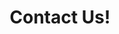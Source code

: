 ---
templateKey: 'contact-page'
path: /contact
title: Contact Us!
location: Christchurch, NZ
contacts: 
  - name: Daniel
    phoneNumber: +64 212 259968
    email: daniel@majesticsightstravel.com
  - name: Jensen
    phoneNumber: +64 21 356 380
    email: jensen@majesticsightstravel.com
email: sales@majesticsightstravel.com
---